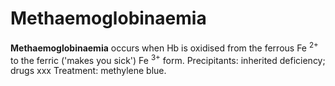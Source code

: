 ---
---
# Methaemoglobinaemia

**Methaemoglobinaemia** occurs when Hb is oxidised from the ferrous Fe
<sup>2+</sup> to the ferric ('makes you sick') Fe <sup>3+</sup> form.
Precipitants: inherited deficiency; drugs xxx Treatment: methylene blue.
